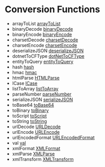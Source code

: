 # Conversion Functions

- arrayToList [arrayToList](../functions/arraytolist.md)
- binaryDecode [binaryDecode](../functions/binarydecode.md)
- binaryEncode [binaryEncode](../functions/binaryencode.md)
- charsetDecode [charsetDecode](../functions/charsetdecode.md)
- charsetEncode [charsetEncode](../functions/charsetencode.md)
- deserializeJSON [deserializeJSON](../functions/deserializejson.md)
- dotnetToCFType [dotNetToCFType](../functions/dotnettocftype.md)
- entityToQuery [entityToQuery](../functions/entitytoquery.md)
- hash [hash](../functions/hash.md)
- hmac [hmac](../functions/hmac.md)
- htmlParse [HTMLParse](../functions/htmlparse.md)
- lCase [lCase](../functions/lcase.md)
- listToArray [listToArray](../functions/listtoarray.md)
- parseNumber [parseNumber](../functions/parsenumber.md)
- serializeJSON [serializeJSON](../functions/serializejson.md)
- toBase64 [toBase64](../functions/tobase64.md)
- toBinary [toBinary](../functions/tobinary.md)
- toScript [toScript](../functions/toscript.md)
- toString [toString](../functions/tostring.md)
- urlDecode [URLDecode](../functions/urldecode.md)
- urlEncode [URLEncode](../functions/urlencode.md)
- urlEncodedFormat [URLEncodedFormat](../functions/urlencodedformat.md)
- val [val](../functions/val.md)
- xmlFormat [XMLFormat](../functions/xmlformat.md)
- xmlParse [XMLParse](../functions/xmlparse.md)
- xmlTransform [XMLTransform](../functions/xmltransform.md)
